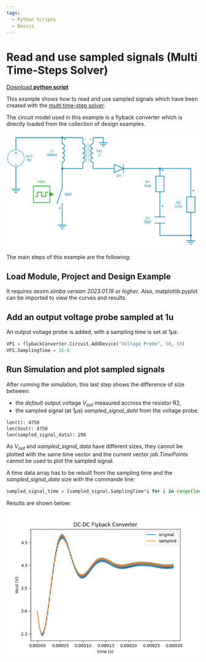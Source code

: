 ```yaml
---
tags:
  - Python Scripts
  - Basics
---
```


# Read and use sampled signals (Multi Time-Steps Solver)

[Download **python script**](15.%20Sampled%20Signals.py)

This example shows how to read and use sampled signals which have been created with the [multi time-step solver](../simulation_engine/#multi-time-step-solver).

The circuit model used in this example is a flyback converter which is directly loaded from the collection of design examples.

![flyback](fig/flyback.png)

The main steps of this example are the following:


## Load Module, Project and Design Example

It requires *aesim.simba version 2023.01.19 or higher*. Also, matplotlib.pyplot can be imported to view the curves and results.


## Add an output voltage probe sampled at 1u

An output voltage probe is added, with a sampling time is set at $1\mu s$:

```py
VP1 = flybackConverter.Circuit.AddDevice("Voltage Probe", 50, 50)
VP1.SamplingTime = 1E-6
```

## Run Simulation and plot sampled signals

After running the simulation, this last step shows the difference of size between:

* the *default* output voltage $V_{out}$ measured accross the resistor R2,
* the sampled signal (at $1 \mu s$) *sampled_signal_data*  from the voltage probe.

```
len(t): 4750
len(Vout): 4750
len(sampled_signal_data): 298
```

As $V_{out}$ and *sampled_signal_data* have different sizes, they cannot be plotted with the same time vector and the current vector *job.TimePoints* cannot be used to plot the sampled signal.

A time data array has to be rebuilt from the sampling time and the *sampled_signal_data* size with the commande line: 

```py
sampled_signal_time = [sampled_signal.SamplingTime*i for i in range(len(sampled_signal_data))]
```

Results are shown below: 

![SampledSignal](fig/SampledSignal.png)
